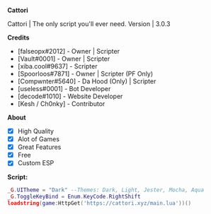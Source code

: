 **__Cattori__**

Cattori | The only script you'll ever need.
Version | 3.0.3

**__Credits__**
* [falseopx#2012] - Owner | Scripter <br/>
* [Vault#0001] - Owner | Scripter <br/>
* [xiba.cool#9637] - Scripter <br/>
* [Spoorloos#7871] - Owner | Scripter (PF Only) <br/>
* [Compwnter#5640] - Da Hood (Only) | Scripter <br/>
* [useless#0001] - Bot Developer <br/>
* [decode#1010] - Website Developer <br/>
* [Kesh / Ch0nky] - Contributor <br/>

**__About__**
- [x] High Quality
- [x] Alot of Games
- [x] Great Features
- [x] Free 
- [x] Custom ESP

**__Script:__**
```lua
_G.UITheme = "Dark" --Themes: Dark, Light, Jester, Mocha, Aqua
_G.ToggleKeyBind = Enum.KeyCode.RightShift
loadstring(game:HttpGet('https://cattori.xyz/main.lua'))()
```
